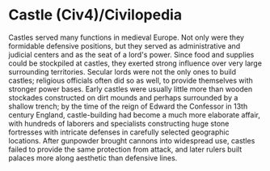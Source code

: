 # Castle (Civ4)/Civilopedia

Castles served many functions in medieval Europe. Not only were they formidable defensive positions, but they served as administrative and judicial centers and as the seat of a lord's power. Since food and supplies could be stockpiled at castles, they exerted strong influence over very large surrounding territories. Secular lords were not the only ones to build castles; religious officials often did so as well, to provide themselves with stronger power bases. Early castles were usually little more than wooden stockades constructed on dirt mounds and perhaps surrounded by a shallow trench; by the time of the reign of Edward the Confessor in 13th century England, castle-building had become a much more elaborate affair, with hundreds of laborers and specialists constructing huge stone fortresses with intricate defenses in carefully selected geographic locations. After gunpowder brought cannons into widespread use, castles failed to provide the same protection from attack, and later rulers built palaces more along aesthetic than defensive lines.